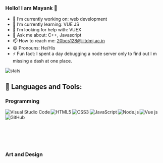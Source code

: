 ### Hello! I am Mayank 👋


- 🔭 I’m currently working on: web development
- 🌱 I’m currently learning: VUE JS
- 🤔 I’m looking for help with: VUEX
- 💬 Ask me about: C++, Javascript
- 📫 How to reach me: 20bcs128@iiitdmj.ac.in
- 😄 Pronouns: He/His
- ⚡ Fun fact: I spent a day debugging a node server only to find out I m missing a dash at one place.


![stats](https://github-readme-stats.vercel.app/api?username=mayankjx&&show_icons=true&title_color=ffffff&icon_color=90ee90&text_color=daf7dc&bg_color=151515
)

## 🚀 Languages and Tools:

### Programming
<img align="left" alt="Visual Studio Code" src="https://img.shields.io/badge/Visual_Studio_Code-0078D4?style=for-the-badge&logo=visual%20studio%20code&logoColor=white" />
<img align="left" alt="HTML5" src="https://img.shields.io/badge/HTML5-E34F26?style=for-the-badge&logo=html5&logoColor=white" />
<img align="left" alt="CSS3" src="https://img.shields.io/badge/CSS3-1572B6?style=for-the-badge&logo=css3&logoColor=white" />
<img align="left" alt="JavaScript" src="https://img.shields.io/badge/JavaScript-323330?style=for-the-badge&logo=javascript&logoColor=F7DF1E" />
<img align="left" alt="Node.js" src="https://img.shields.io/badge/Node.js-339933?style=for-the-badge&logo=nodedotjs&logoColor=white" />
<img align="left" alt="Vue js" src="https://img.shields.io/badge/-VUE-4FC08D?logo=vuedotjs&logoColor=white&style=for-the-badge" />
<img align="left" src="https://img.shields.io/badge/Git-FF4500?style=for-the-badge&logo=git&logoColor=white" alt="GitHub">
<br/>
<p>&nbsp;</p>
<img align="left" src="https://img.shields.io/badge/MongoDB-4EA94B?style=for-the-badge&logo=mongodb&logoColor=white" alt="">
<img align="left" src="https://img.shields.io/badge/MySQL-4479A1?style=for-the-badge&logo=mysql&logoColor=white" alt="">
<br/>
<p>&nbsp;</p>

### Art and Design
<img align="left" src="https://img.shields.io/badge/AfterEffects-9999FF?style=for-the-badge&logo=adobeaftereffects&logoColor=white" alt="">
<img align="left" src="https://img.shields.io/badge/PremierePro-9999FF?style=for-the-badge&logo=adobepremierepro&logoColor=white" alt="">
<img align="left" src="https://img.shields.io/badge/Illustrator-FF9A00?style=for-the-badge&logo=adobeillustrator&logoColor=white" alt="">







